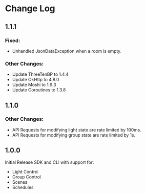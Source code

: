 Change Log
==========

1.1.1
-----

### Fixed:

 - Unhandled JsonDataException when a room is empty.

### Other Changes:
 - Update ThreeTenBP to 1.4.4
 - Update OkHttp to 4.8.0
 - Update Moshi to 1.9.3
 - Update Coroutines to 1.3.8

1.1.0
-----

### Other Changes:
 - API Requests for modifying light state are rate limited by 100ms.
 - API Requests for modifying group state are rate limited by 1s.

1.0.0
-----

Initial Release SDK and CLI with support for:
 - Light Control
 - Group Control
 - Scenes
 - Schedules
